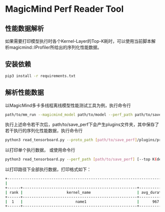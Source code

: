 # MagicMind Perf Reader Tool

## 性能数据解析

如果需要打印模型执行时各个Kernel-Layer的Top-K耗时，可以使用当前脚本解析magicmind::IProfiler所给出的序列化性能数据。

## 安装依赖

```bash
pip3 install -r requirements.txt
```

## 解析性能数据
以MagicMind多卡多线程离线模型性能测试工具为例，执行命令行
```bash
path/to/mm_run --magicmind_model path/to/model --perf_path path/to/save_perf
```
执行上述命令若干次后，path/to/save_perf下会产生plugins文件夹，其中保存了若干执行的序列化性能数据，执行命令行
```bash
python3 read_tensorboard.py --proto_path [path/to/save_perf]/plugins/profile/[exec_time]/[...].kernel_stats.pb [--top K(default:10)]
```
以打印单个执行数据，
或使用命令行
```bash
python3 read_tensorboard.py --perf_path [path/to/save_perf] [--top K(default:10)]
```
以打印路径下全部执行数据，打印格式如下：

```bash
+------------------------------------------------------------------------------------------------------------------------------------------------------------------------------+
|                                                                                 filepath1                                                                                    |
+------+----------------------------------------------------+------------------+------------+----------------------------------------------------------------------------------+
| rank |                    kernel_name                     | avg_duration(us) | percentage |                                    layer_name                                    |
+------+----------------------------------------------------+------------------+------------+----------------------------------------------------------------------------------+
|  1   |                        name1                       |      967.15      |   75.55%   |                                    layer_name1                                   |
+------+----------------------------------------------------+------------------+------------+----------------------------------------------------------------------------------+
```
